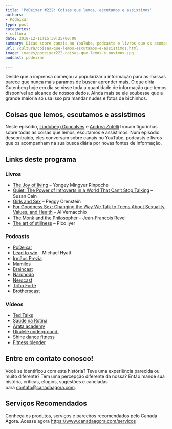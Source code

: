 ```yaml
---
title: 'PoDeixar #222: Coisas que lemos, escutamos e assistimos'
authors:
- Podeixar
type: post
categories:
- cultura
date: 2018-12-11T15:30:25+00:00
summary: Dicas sobre canais no YouTube, podcasts e livros que os acompanham na nossa busca diária sobre todas as coisas que lemos, escutamos e assistimos.
url: /cultura/coisas-que-lemos-escutamos-e-assistimos.html
image: images/podeixar222-coisas-que-lemos-e-ouvimos.jpg
podcast: podeixar

---
```

Desde que a imprensa começou a popularizar a informação para as massas parece que nunca mais paramos de buscar aprender mais. O que diria Gutenberg hoje em dia se visse toda a quantidade de informação que temos disponível ao alcance de nossos dedos. Ainda mais se ele soubesse que a grande maioria só usa isso pra mandar nudes e fotos de bichinhos.

## Coisas que lemos, escutamos e assistimos

Neste episódio, [Lindoberg Gonçalves][1] e [Andrea Zotelli][2]&nbsp;trocam figurinhas sobre todas as coisas que lemos, escutamos e assistimos. Num episódio descontraído, eles conversam sobre canais no YouTube, podcasts e livros que os acompanham na sua busca diária por novas fontes de informação.



## Links deste programa

### Livros

  * <a href="https://www.amazon.ca/Joy-Living-Unlocking-Science-Happiness/dp/0307347311" target="_blank" rel="noopener noreferrer">The Joy of living</a> &#8211; Yongey Mingyur Rinpoche
  * <a href="https://www.amazon.ca/Quiet-Power-Introverts-World-Talking/dp/0307352153" target="_blank" rel="noopener noreferrer">Quiet: The Power of Introverts in a World That Can&#8217;t Stop Talking</a> &#8211; Susan Cain
  * <a href="https://www.audible.ca/pd/Girls-Sex-Audiobook/B072F2KPMB" target="_blank" rel="noopener noreferrer">Girls and Sex</a> &#8211; Peggy Orenstein
  * <a href="https://www.amazon.ca/Goodness-Sex-Changing-Sexuality-Values/dp/0062269518" target="_blank" rel="noopener noreferrer">For Goodness Sex: Changing the Way We Talk to Teens About Sexuality, Values, and Health</a> &#8211; Al Vernacchio
  * <a href="https://www.audible.ca/pd/The-Monk-and-the-Philosopher-Audiobook/B0777X7XP5" target="_blank" rel="noopener noreferrer">The Monk and the Philosopher</a> &#8211; Jean-Francois Revel
  * <a href="https://www.amazon.ca/Art-Stillness-Adventures-Going-Nowhere/dp/1476784728" target="_blank" rel="noopener noreferrer">The art of stillness</a> &#8211; Pico Iyer

### Podcasts

  * <a href="https://www.podeixar.com/" target="_blank" rel="noopener noreferrer">PoDeixar</a>
  * <a href="https://michaelhyatt.com/leadtowin/" target="_blank" rel="noopener noreferrer">Lead to win</a> &#8211; Michael Hyatt
  * <a href="https://www.irmaosprezia.com/p/podcast" target="_blank" rel="noopener noreferrer">Irmãos Prezia</a>
  * <a href="https://www.b9.com.br/podcasts/mamilos/" target="_blank" rel="noopener noreferrer">Mamilos</a>
  * <a href="https://www.b9.com.br/podcasts/braincast/" target="_blank" rel="noopener noreferrer">Braincast</a>
  * <a href="https://www.b9.com.br/podcasts/naruhodo/" target="_blank" rel="noopener noreferrer">Naruhodo</a>
  * <a href="https://www.nerdcast.com.br/" target="_blank" rel="noopener noreferrer">Nerdcast</a>
  * <a href="http://triboforte.com.br/podcasts/" target="_blank" rel="noopener noreferrer">Tribo Forte</a>
  * <a href="http://brotherscast.com.br/" target="_blank" rel="noopener noreferrer">Brotherscast</a>

### Vídeos

  * <a href="https://www.ted.com/talks" target="_blank" rel="noopener noreferrer">Ted Talks</a>
  * <a href="https://www.youtube.com/user/SaudenaRotina" target="_blank" rel="noopener noreferrer">Saúde na Rotina</a>
  * <a href="https://www.youtube.com/user/arataacademy" target="_blank" rel="noopener noreferrer">Arata academy</a>
  * <a href="https://ukuleleunderground.com/" target="_blank" rel="noopener noreferrer">Ukulele underground&nbsp;</a>
  * <a href="https://www.youtube.com/channel/UCFSpQu4Ha82Cwfu5KJhl5fQ" target="_blank" rel="noopener noreferrer">Shine dance fitness</a>
  * <a href="https://www.youtube.com/channel/UCiP6wD_tYlYLYh3agzbByWQ" target="_blank" rel="noopener noreferrer">Fitness blender</a>

## Entre em contato conosco!

Você se identificou com esta história? Teve uma experiência parecida ou muito diferente? Tem&nbsp;uma percepção diferente da nossa? Então mande sua história, críticas, elogios, sugestões e caneladas para&nbsp;<contato@canadaagora.com>.

## Serviços Recomendados

Conheça os produtos, serviços e parceiros recomendados pelo Canadá Agora. Acesse agora&nbsp;<https://www.canadaagora.com/servicos>

 [1]: /berg
 [2]: /andreazotelli
